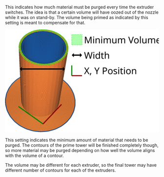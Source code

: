 This indicates how much material must be purged every time the extruder switches. The idea is that a certain volume will have oozed out of the nozzle while it was on stand-by. The volume being primed as indicated by this setting is meant to compensate for that.

![The volume being extruded is highlighted in green](images/prime_tower.svg)

This setting indicates the minimum amount of material that needs to be purged. The contours of the prime tower will be finished completely though, so more material may be purged depending on how well the volume aligns with the volume of a contour.

The volume may be different for each extruder, so the final tower may have different number of contours for each of the extruders.